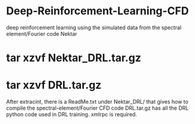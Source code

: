 # Deep-Reinforcement-Learning-CFD
deep reinforcement learning using the simulated data from the spectral element/Fourier code Nektar

# tar xzvf Nektar_DRL.tar.gz
# tar xzvf DRL.tar.gz 

After extracint, there is a ReadMe.txt under Nektar_DRL/ that gives how to compile the spectral-element/Fourier CFD code
DRL.tar.gz has all the DRL python code used in DRL training.
xmlrpc is required.
